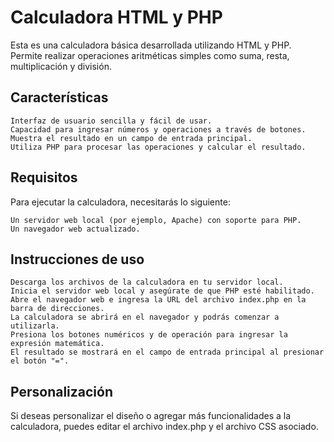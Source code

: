 # Calculadora HTML y PHP

Esta es una calculadora básica desarrollada utilizando HTML y PHP. Permite realizar operaciones aritméticas simples como suma, resta, multiplicación y división.
## Características

    Interfaz de usuario sencilla y fácil de usar.
    Capacidad para ingresar números y operaciones a través de botones.
    Muestra el resultado en un campo de entrada principal.
    Utiliza PHP para procesar las operaciones y calcular el resultado.

## Requisitos

Para ejecutar la calculadora, necesitarás lo siguiente:

    Un servidor web local (por ejemplo, Apache) con soporte para PHP.
    Un navegador web actualizado.

## Instrucciones de uso

    Descarga los archivos de la calculadora en tu servidor local.
    Inicia el servidor web local y asegúrate de que PHP esté habilitado.
    Abre el navegador web e ingresa la URL del archivo index.php en la barra de direcciones.
    La calculadora se abrirá en el navegador y podrás comenzar a utilizarla.
    Presiona los botones numéricos y de operación para ingresar la expresión matemática.
    El resultado se mostrará en el campo de entrada principal al presionar el botón "=".

## Personalización

Si deseas personalizar el diseño o agregar más funcionalidades a la calculadora, puedes editar el archivo index.php y el archivo CSS asociado.
